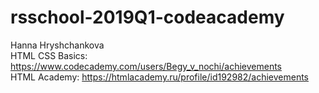 # rsschool-2019Q1-codeacademy

Hanna Hryshchankova  
HTML CSS Basics: https://www.codecademy.com/users/Begy_v_nochi/achievements  
HTML Academy: https://htmlacademy.ru/profile/id192982/achievements